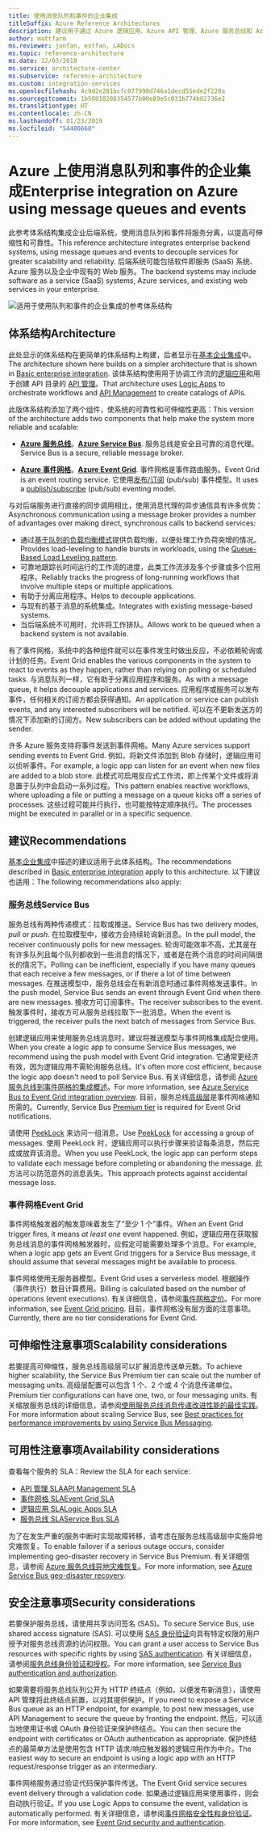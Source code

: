 ```yaml
---
title: 使用消息队列和事件的企业集成
titleSuffix: Azure Reference Architectures
description: 建议用于通过 Azure 逻辑应用、Azure API 管理、Azure 服务总线和 Azure 事件网格来实现企业集成模式的体系结构。
author: mattfarm
ms.reviewer: jonfan, estfan, LADocs
ms.topic: reference-architecture
ms.date: 12/03/2018
ms.service: architecture-center
ms.subservice: reference-architecture
ms.custom: integration-services
ms.openlocfilehash: 4c9d2e201bcfc077990d746a1decd55ede2f220a
ms.sourcegitcommit: 1b50810208354577b00e89e5c031b774b02736e2
ms.translationtype: HT
ms.contentlocale: zh-CN
ms.lasthandoff: 01/23/2019
ms.locfileid: "54480668"
---
```

# <a name="enterprise-integration-on-azure-using-message-queues-and-events"></a><span data-ttu-id="4d389-103">Azure 上使用消息队列和事件的企业集成</span><span class="sxs-lookup"><span data-stu-id="4d389-103">Enterprise integration on Azure using message queues and events</span></span>

<span data-ttu-id="4d389-104">此参考体系结构集成企业后端系统，使用消息队列和事件将服务分离，以提高可伸缩性和可靠性。</span><span class="sxs-lookup"><span data-stu-id="4d389-104">This reference architecture integrates enterprise backend systems, using message queues and events to decouple services for greater scalability and reliability.</span></span> <span data-ttu-id="4d389-105">后端系统可能包括软件即服务 (SaaS) 系统、Azure 服务以及企业中现有的 Web 服务。</span><span class="sxs-lookup"><span data-stu-id="4d389-105">The backend systems may include software as a service (SaaS) systems, Azure services, and existing web services in your enterprise.</span></span>

![适用于使用队列和事件的企业集成的参考体系结构](./_images/enterprise-integration-queues-events.png)

## <a name="architecture"></a><span data-ttu-id="4d389-107">体系结构</span><span class="sxs-lookup"><span data-stu-id="4d389-107">Architecture</span></span>

<span data-ttu-id="4d389-108">此处显示的体系结构在更简单的体系结构上构建，后者显示在[基本企业集成][basic-enterprise-integration]中。</span><span class="sxs-lookup"><span data-stu-id="4d389-108">The architecture shown here builds on a simpler architecture that is shown in [Basic enterprise integration][basic-enterprise-integration].</span></span> <span data-ttu-id="4d389-109">该体系结构使用用于协调工作流的[逻辑应用][logic-apps]和用于创建 API 目录的 [API 管理][apim]。</span><span class="sxs-lookup"><span data-stu-id="4d389-109">That architecture uses [Logic Apps][logic-apps] to orchestrate workflows and [API Management][apim] to create catalogs of APIs.</span></span>

<span data-ttu-id="4d389-110">此版体系结构添加了两个组件，使系统的可靠性和可伸缩性更高：</span><span class="sxs-lookup"><span data-stu-id="4d389-110">This version of the architecture adds two components that help make the system more reliable and scalable:</span></span>

- <span data-ttu-id="4d389-111">**[Azure 服务总线][service-bus]**。</span><span class="sxs-lookup"><span data-stu-id="4d389-111">**[Azure Service Bus][service-bus]**.</span></span> <span data-ttu-id="4d389-112">服务总线是安全且可靠的消息代理。</span><span class="sxs-lookup"><span data-stu-id="4d389-112">Service Bus is a secure, reliable message broker.</span></span>

- <span data-ttu-id="4d389-113">**[Azure 事件网格][event-grid]**。</span><span class="sxs-lookup"><span data-stu-id="4d389-113">**[Azure Event Grid][event-grid]**.</span></span> <span data-ttu-id="4d389-114">事件网格是事件路由服务。</span><span class="sxs-lookup"><span data-stu-id="4d389-114">Event Grid is an event routing service.</span></span> <span data-ttu-id="4d389-115">它使用[发布/订阅](../../patterns/publisher-subscriber.md) (pub/sub) 事件模型。</span><span class="sxs-lookup"><span data-stu-id="4d389-115">It uses a [publish/subscribe](../../patterns/publisher-subscriber.md) (pub/sub) eventing model.</span></span>

<span data-ttu-id="4d389-116">与对后端服务进行直接的同步调用相比，使用消息代理的异步通信具有许多优势：</span><span class="sxs-lookup"><span data-stu-id="4d389-116">Asynchronous communication using a message broker provides a number of advantages over making direct, synchronous calls to backend services:</span></span>

- <span data-ttu-id="4d389-117">通过[基于队列的负载均衡模式](../../patterns/queue-based-load-leveling.md)提供负载均衡，以便处理工作负荷突增的情况。</span><span class="sxs-lookup"><span data-stu-id="4d389-117">Provides load-leveling to handle bursts in workloads, using the [Queue-Based Load Leveling pattern](../../patterns/queue-based-load-leveling.md).</span></span>
- <span data-ttu-id="4d389-118">可靠地跟踪长时间运行的工作流的进度，此类工作流涉及多个步骤或多个应用程序。</span><span class="sxs-lookup"><span data-stu-id="4d389-118">Reliably tracks the progress of long-running workflows that involve multiple steps or multiple applications.</span></span>
- <span data-ttu-id="4d389-119">有助于分离应用程序。</span><span class="sxs-lookup"><span data-stu-id="4d389-119">Helps to decouple applications.</span></span>
- <span data-ttu-id="4d389-120">与现有的基于消息的系统集成。</span><span class="sxs-lookup"><span data-stu-id="4d389-120">Integrates with existing message-based systems.</span></span>
- <span data-ttu-id="4d389-121">当后端系统不可用时，允许将工作排队。</span><span class="sxs-lookup"><span data-stu-id="4d389-121">Allows work to be queued when a backend system is not available.</span></span>

<span data-ttu-id="4d389-122">有了事件网格，系统中的各种组件就可以在事件发生时做出反应，不必依赖轮询或计划的任务。</span><span class="sxs-lookup"><span data-stu-id="4d389-122">Event Grid enables the various components in the system to react to events as they happen, rather than relying on polling or scheduled tasks.</span></span> <span data-ttu-id="4d389-123">与消息队列一样，它有助于分离应用程序和服务。</span><span class="sxs-lookup"><span data-stu-id="4d389-123">As with a message queue, it helps decouple applications and services.</span></span> <span data-ttu-id="4d389-124">应用程序或服务可以发布事件，任何相关的订阅方都会获得通知。</span><span class="sxs-lookup"><span data-stu-id="4d389-124">An application or service can publish events, and any interested subscribers will be notified.</span></span> <span data-ttu-id="4d389-125">可以在不更新发送方的情况下添加新的订阅方。</span><span class="sxs-lookup"><span data-stu-id="4d389-125">New subscribers can be added without updating the sender.</span></span>

<span data-ttu-id="4d389-126">许多 Azure 服务支持将事件发送到事件网格。</span><span class="sxs-lookup"><span data-stu-id="4d389-126">Many Azure services support sending events to Event Grid.</span></span> <span data-ttu-id="4d389-127">例如，将新文件添加到 Blob 存储时，逻辑应用可以侦听事件。</span><span class="sxs-lookup"><span data-stu-id="4d389-127">For example, a logic app can listen for an event when new files are added to a blob store.</span></span> <span data-ttu-id="4d389-128">此模式可启用反应式工作流，即上传某个文件或将消息置于队列中会启动一系列过程。</span><span class="sxs-lookup"><span data-stu-id="4d389-128">This pattern enables reactive workflows, where uploading a file or putting a message on a queue kicks off a series of processes.</span></span> <span data-ttu-id="4d389-129">这些过程可能并行执行，也可能按特定顺序执行。</span><span class="sxs-lookup"><span data-stu-id="4d389-129">The processes might be executed in parallel or in a specific sequence.</span></span>

## <a name="recommendations"></a><span data-ttu-id="4d389-130">建议</span><span class="sxs-lookup"><span data-stu-id="4d389-130">Recommendations</span></span>

<span data-ttu-id="4d389-131">[基本企业集成][basic-enterprise-integration]中描述的建议适用于此体系结构。</span><span class="sxs-lookup"><span data-stu-id="4d389-131">The recommendations described in [Basic enterprise integration][basic-enterprise-integration] apply to this architecture.</span></span> <span data-ttu-id="4d389-132">以下建议也适用：</span><span class="sxs-lookup"><span data-stu-id="4d389-132">The following recommendations also apply:</span></span>

### <a name="service-bus"></a><span data-ttu-id="4d389-133">服务总线</span><span class="sxs-lookup"><span data-stu-id="4d389-133">Service Bus</span></span>

<span data-ttu-id="4d389-134">服务总线有两种传递模式：拉取或推送。</span><span class="sxs-lookup"><span data-stu-id="4d389-134">Service Bus has two delivery modes, *pull* or *push*.</span></span> <span data-ttu-id="4d389-135">在拉取模型中，接收方会持续轮询新消息。</span><span class="sxs-lookup"><span data-stu-id="4d389-135">In the pull model, the receiver continuously polls for new messages.</span></span> <span data-ttu-id="4d389-136">轮询可能效率不高，尤其是在有许多队列且每个队列都收到一些消息的情况下，或者是在两个消息的时间间隔很长的情况下。</span><span class="sxs-lookup"><span data-stu-id="4d389-136">Polling can be inefficient, especially if you have many queues that each receive a few messages, or if there a lot of time between messages.</span></span> <span data-ttu-id="4d389-137">在推送模型中，服务总线会在有新消息时通过事件网格发送事件。</span><span class="sxs-lookup"><span data-stu-id="4d389-137">In the push model, Service Bus sends an event through Event Grid when there are new messages.</span></span> <span data-ttu-id="4d389-138">接收方可订阅事件。</span><span class="sxs-lookup"><span data-stu-id="4d389-138">The receiver subscribes to the event.</span></span> <span data-ttu-id="4d389-139">触发事件时，接收方可从服务总线拉取下一批消息。</span><span class="sxs-lookup"><span data-stu-id="4d389-139">When the event is triggered, the receiver pulls the next batch of messages from Service Bus.</span></span>

<span data-ttu-id="4d389-140">创建逻辑应用来使用服务总线消息时，建议将推送模型与事件网格集成配合使用。</span><span class="sxs-lookup"><span data-stu-id="4d389-140">When you create a logic app to consume Service Bus messages, we recommend using the push model with Event Grid integration.</span></span> <span data-ttu-id="4d389-141">它通常更经济有效，因为逻辑应用不需轮询服务总线。</span><span class="sxs-lookup"><span data-stu-id="4d389-141">It's often more cost efficient, because the logic app doesn't need to poll Service Bus.</span></span> <span data-ttu-id="4d389-142">有关详细信息，请参阅 [Azure 服务总线到事件网格的集成概述](/azure/service-bus-messaging/service-bus-to-event-grid-integration-concept)。</span><span class="sxs-lookup"><span data-stu-id="4d389-142">For more information, see [Azure Service Bus to Event Grid integration overview](/azure/service-bus-messaging/service-bus-to-event-grid-integration-concept).</span></span> <span data-ttu-id="4d389-143">目前，服务总线[高级层](https://azure.microsoft.com/pricing/details/service-bus/)是事件网格通知所需的。</span><span class="sxs-lookup"><span data-stu-id="4d389-143">Currently, Service Bus [Premium tier](https://azure.microsoft.com/pricing/details/service-bus/) is required for Event Grid notifications.</span></span>

<span data-ttu-id="4d389-144">请使用 [PeekLock](/azure/service-bus-messaging/service-bus-messaging-overview#queues) 来访问一组消息。</span><span class="sxs-lookup"><span data-stu-id="4d389-144">Use [PeekLock](/azure/service-bus-messaging/service-bus-messaging-overview#queues) for accessing a group of messages.</span></span> <span data-ttu-id="4d389-145">使用 PeekLock 时，逻辑应用可以执行步骤来验证每条消息，然后完成或放弃该消息。</span><span class="sxs-lookup"><span data-stu-id="4d389-145">When you use PeekLock, the logic app can perform steps to validate each message before completing or abandoning the message.</span></span> <span data-ttu-id="4d389-146">此方法可以防范意外的消息丢失。</span><span class="sxs-lookup"><span data-stu-id="4d389-146">This approach protects against accidental message loss.</span></span>

### <a name="event-grid"></a><span data-ttu-id="4d389-147">事件网格</span><span class="sxs-lookup"><span data-stu-id="4d389-147">Event Grid</span></span>

<span data-ttu-id="4d389-148">事件网格触发器的触发意味着发生了“至少 1 个”事件。</span><span class="sxs-lookup"><span data-stu-id="4d389-148">When an Event Grid trigger fires, it means *at least one* event happened.</span></span> <span data-ttu-id="4d389-149">例如，逻辑应用在获取服务总线消息的事件网格触发器时，应假定可能需要处理多个消息。</span><span class="sxs-lookup"><span data-stu-id="4d389-149">For example, when a logic app gets an Event Grid triggers for a Service Bus message, it should assume that several messages might be available to process.</span></span>

<span data-ttu-id="4d389-150">事件网格使用无服务器模型。</span><span class="sxs-lookup"><span data-stu-id="4d389-150">Event Grid uses a serverless model.</span></span> <span data-ttu-id="4d389-151">根据操作（事件执行）数目计算费用。</span><span class="sxs-lookup"><span data-stu-id="4d389-151">Billing is calculated based on the number of operations (event executions).</span></span> <span data-ttu-id="4d389-152">有关详细信息，请参阅[事件网格定价](https://azure.microsoft.com/pricing/details/event-grid/)。</span><span class="sxs-lookup"><span data-stu-id="4d389-152">For more information, see [Event Grid pricing](https://azure.microsoft.com/pricing/details/event-grid/).</span></span> <span data-ttu-id="4d389-153">目前，事件网格没有层方面的注意事项。</span><span class="sxs-lookup"><span data-stu-id="4d389-153">Currently, there are no tier considerations for Event Grid.</span></span>

## <a name="scalability-considerations"></a><span data-ttu-id="4d389-154">可伸缩性注意事项</span><span class="sxs-lookup"><span data-stu-id="4d389-154">Scalability considerations</span></span>

<span data-ttu-id="4d389-155">若要提高可伸缩性，服务总线高级层可以扩展消息传送单元数。</span><span class="sxs-lookup"><span data-stu-id="4d389-155">To achieve higher scalability, the Service Bus Premium tier can scale out the number of messaging units.</span></span> <span data-ttu-id="4d389-156">高级层配置可以包含 1 个、2 个或 4 个消息传递单位。</span><span class="sxs-lookup"><span data-stu-id="4d389-156">Premium tier configurations can have one, two, or four messaging units.</span></span> <span data-ttu-id="4d389-157">有关缩放服务总线的详细信息，请参阅[使用服务总线消息传递改进性能的最佳实践](/azure/service-bus-messaging/service-bus-performance-improvements)。</span><span class="sxs-lookup"><span data-stu-id="4d389-157">For more information about scaling Service Bus, see [Best practices for performance improvements by using Service Bus Messaging](/azure/service-bus-messaging/service-bus-performance-improvements).</span></span>

## <a name="availability-considerations"></a><span data-ttu-id="4d389-158">可用性注意事项</span><span class="sxs-lookup"><span data-stu-id="4d389-158">Availability considerations</span></span>

<span data-ttu-id="4d389-159">查看每个服务的 SLA：</span><span class="sxs-lookup"><span data-stu-id="4d389-159">Review the SLA for each service:</span></span>

- <span data-ttu-id="4d389-160">[API 管理 SLA][apim-sla]</span><span class="sxs-lookup"><span data-stu-id="4d389-160">[API Management SLA][apim-sla]</span></span>
- <span data-ttu-id="4d389-161">[事件网格 SLA][event-grid-sla]</span><span class="sxs-lookup"><span data-stu-id="4d389-161">[Event Grid SLA][event-grid-sla]</span></span>
- <span data-ttu-id="4d389-162">[逻辑应用 SLA][logic-apps-sla]</span><span class="sxs-lookup"><span data-stu-id="4d389-162">[Logic Apps SLA][logic-apps-sla]</span></span>
- <span data-ttu-id="4d389-163">[服务总线 SLA][sb-sla]</span><span class="sxs-lookup"><span data-stu-id="4d389-163">[Service Bus SLA][sb-sla]</span></span>

<span data-ttu-id="4d389-164">为了在发生严重的服务中断时实现故障转移，请考虑在服务总线高级层中实施异地灾难恢复。</span><span class="sxs-lookup"><span data-stu-id="4d389-164">To enable failover if a serious outage occurs, consider implementing geo-disaster recovery in Service Bus Premium.</span></span> <span data-ttu-id="4d389-165">有关详细信息，请参阅 [Azure 服务总线异地灾难恢复](/azure/service-bus-messaging/service-bus-geo-dr)。</span><span class="sxs-lookup"><span data-stu-id="4d389-165">For more information, see [Azure Service Bus geo-disaster recovery](/azure/service-bus-messaging/service-bus-geo-dr).</span></span>

## <a name="security-considerations"></a><span data-ttu-id="4d389-166">安全注意事项</span><span class="sxs-lookup"><span data-stu-id="4d389-166">Security considerations</span></span>

<span data-ttu-id="4d389-167">若要保护服务总线，请使用共享访问签名 (SAS)。</span><span class="sxs-lookup"><span data-stu-id="4d389-167">To secure Service Bus, use shared access signature (SAS).</span></span> <span data-ttu-id="4d389-168">可以使用 [SAS 身份验证](/azure/service-bus-messaging/service-bus-sas)向具有特定权限的用户授予对服务总线资源的访问权限。</span><span class="sxs-lookup"><span data-stu-id="4d389-168">You can grant a user access to Service Bus resources with specific rights by using [SAS authentication](/azure/service-bus-messaging/service-bus-sas).</span></span> <span data-ttu-id="4d389-169">有关详细信息，请参阅[服务总线身份验证和授权](/azure/service-bus-messaging/service-bus-authentication-and-authorization)。</span><span class="sxs-lookup"><span data-stu-id="4d389-169">For more information, see [Service Bus authentication and authorization](/azure/service-bus-messaging/service-bus-authentication-and-authorization).</span></span>

<span data-ttu-id="4d389-170">如果需要将服务总线队列公开为 HTTP 终结点（例如，以便发布新消息），请使用 API 管理将此终结点前置，以对其提供保护。</span><span class="sxs-lookup"><span data-stu-id="4d389-170">If you need to expose a Service Bus queue as an HTTP endpoint, for example, to post new messages, use API Management to secure the queue by fronting the endpoint.</span></span> <span data-ttu-id="4d389-171">然后，可以适当地使用证书或 OAuth 身份验证来保护终结点。</span><span class="sxs-lookup"><span data-stu-id="4d389-171">You can then secure the endpoint with certificates or OAuth authentication as appropriate.</span></span> <span data-ttu-id="4d389-172">保护终结点的最简单方法是使用包含 HTTP 请求/响应触发器的逻辑应用作为中介。</span><span class="sxs-lookup"><span data-stu-id="4d389-172">The easiest way to secure an endpoint is using a logic app with an HTTP request/response trigger as an intermediary.</span></span>

<span data-ttu-id="4d389-173">事件网格服务通过验证代码保护事件传送。</span><span class="sxs-lookup"><span data-stu-id="4d389-173">The Event Grid service secures event delivery through a validation code.</span></span> <span data-ttu-id="4d389-174">如果通过逻辑应用来使用事件，则会自动执行验证。</span><span class="sxs-lookup"><span data-stu-id="4d389-174">If you use Logic Apps to consume the event, validation is automatically performed.</span></span> <span data-ttu-id="4d389-175">有关详细信息，请参阅[事件网格安全性和身份验证](/azure/event-grid/security-authentication)。</span><span class="sxs-lookup"><span data-stu-id="4d389-175">For more information, see [Event Grid security and authentication](/azure/event-grid/security-authentication).</span></span>

[apim]: /azure/api-management
[apim-sla]: https://azure.microsoft.com/support/legal/sla/api-management/
[event-grid]: /azure/event-grid/
[event-grid-sla]: https://azure.microsoft.com/support/legal/sla/event-grid
[logic-apps]: /azure/logic-apps/logic-apps-overview
[logic-apps-sla]: https://azure.microsoft.com/support/legal/sla/logic-apps
[sb-sla]: https://azure.microsoft.com/support/legal/sla/service-bus/
[service-bus]: /azure/service-bus-messaging/
[basic-enterprise-integration]: ./basic-enterprise-integration.md
